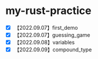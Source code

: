 # my-rust-practice
- [x] 【2022.09.07】first_demo
- [x] 【2022.09.07】guessing_game
- [x] 【2022.09.08】variables
- [x] 【2022.09.09】compound_type
